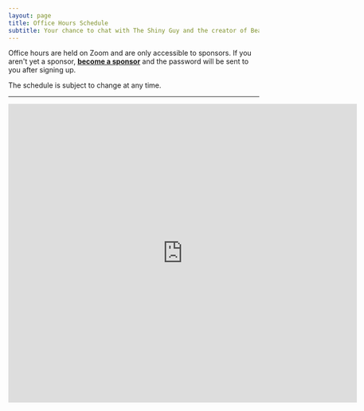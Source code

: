 ```yaml
---
layout: page
title: Office Hours Schedule
subtitle: Your chance to chat with The Shiny Guy and the creator of Beautiful Jekyll
---
```


Office hours are held on Zoom and are only accessible to sponsors. If you aren't yet a sponsor, **[become a sponsor](https://github.com/sponsors/daattali/sponsorships?tier_id=39856)** and the password will be sent to you after signing up.

The schedule is subject to change at any time.

<hr>

<iframe src="https://calendar.google.com/calendar/embed?src=c932b95cc7e76ab9b7cabafa57c871180e2761bf8f993a0633439f349b7de55b%40group.calendar.google.com&ctz=America%2FToronto" style="border: 0; display: block; margin: auto;" width="700" height="600" frameborder="0" scrolling="no"></iframe>
